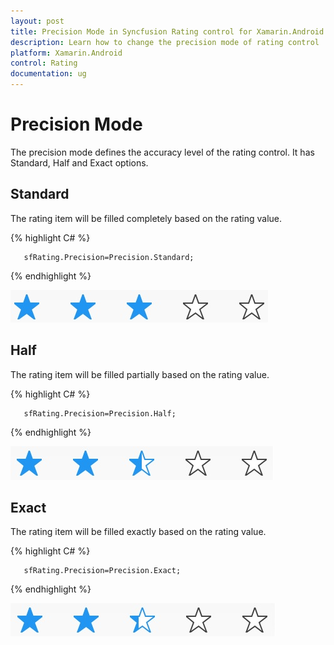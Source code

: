 ```yaml
---
layout: post
title: Precision Mode in Syncfusion Rating control for Xamarin.Android
description: Learn how to change the precision mode of rating control
platform: Xamarin.Android
control: Rating
documentation: ug
---
```


# Precision Mode

The precision mode defines the accuracy level of the rating control. It has Standard, Half and Exact options.

## Standard

The rating item will be filled completely based on the rating value.

{% highlight C# %}

	   sfRating.Precision=Precision.Standard;

{% endhighlight %}

![](images/standard.jpg)

## Half

The rating item will be filled partially based on the rating value.

{% highlight C# %}

	   sfRating.Precision=Precision.Half;

{% endhighlight %}

![](images/half.jpg) 

## Exact

The rating item will be filled exactly based on the rating value.

{% highlight C# %}

	   sfRating.Precision=Precision.Exact;

{% endhighlight %}

![](images/exact.jpg) 



